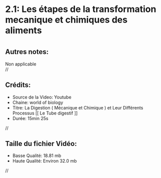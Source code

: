 
2.1: Les étapes de la transformation mecanique et chimiques des aliments
========================================================================

# 

## Autres notes:


Non applicable  
//
## **Crédits:**

- Source de la Video: Youtube
- Chaine: world of biology
- Titre: La Digestion ( Mécanique et Chimique ) et Leur Différents Processus [[ Le Tube digestif ]]
- Durée: 15min 25s
  
//
## Taille du fichier Vidéo:

- Basse Qualité: 18.81 mb
- Haute Qualité: Environ 32.0 mb
  
//